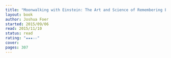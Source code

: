 ```yaml
---
title: "Moonwalking with Einstein: The Art and Science of Remembering Everything"
layout: book
author: Joshua Foer
started: 2015/09/06
read: 2015/11/10
status: read
rating: "★★★☆☆"
cover: 
pages: 307
---
```

